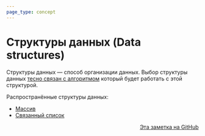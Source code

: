 ```yaml
---
page_type: concept
---
```


# Структуры данных (Data structures)

Структуры данных — способ организации данных. Выбор структуры данных [тесно связан с алгоритмом](20221120131354.md) который будет работать с этой структурой.

Распространённые структуры данных:

* [Массив](20221025215309.md)
* [Связанный список](20221024232535.md)




<p v-pre style="text-align: right">
  <a href="https://github.com/Kverde/algorithms/blob/main/source/20221025223341.md">
  Эта заметка на GitHub
  </a>
</p>
